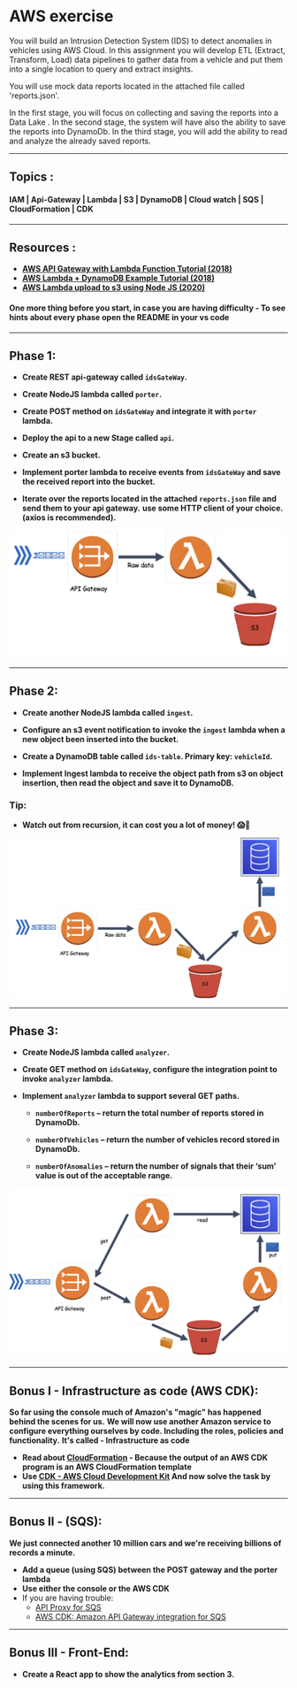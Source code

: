 # AWS exercise

You will build an Intrusion Detection System (IDS) to detect anomalies in vehicles using AWS Cloud. In this assignment you will develop ETL (Extract, Transform, Load) data pipelines to gather data from a vehicle and put them into a single location to query and extract insights.

You will use mock data reports located in the attached file called 'reports.json'.

In the first stage, you will focus on collecting and saving the reports into a Data Lake .
In the second stage, the system will have also the ability to save the reports into DynamoDb.
In the third stage, you will add the ability to read and analyze the already saved reports.

---

## Topics :

#### IAM | Api-Gateway | Lambda | S3 | DynamoDB | Cloud watch | SQS | CloudFormation | CDK

---

## Resources :

- **[AWS API Gateway with Lambda Function Tutorial (2018)](https://www.youtube.com/watch?v=RUXOLUCvJF0&list=PLaxxQQak6D_fPPkcKP1e75LvYEPipBNlw&index=1)**
- **[AWS Lambda + DynamoDB Example Tutorial (2018)](https://www.youtube.com/watch?v=usgK4KsdNWM&list=PLaxxQQak6D_fPPkcKP1e75LvYEPipBNlw&index=2)**
- **[AWS Lambda upload to s3 using Node JS (2020)](https://www.youtube.com/watch?v=Wnbw15Oue1k&t=177s)**

#### One more thing before you start, in case you are having difficulty - To see hints about every phase open the README in your vs code

---

## Phase 1:

- **Create REST api-gateway called `idsGateWay`.**

- **Create NodeJS lambda called `porter`.**

- **Create POST method on `idsGateWay` and integrate it with `porter` lambda.**

- **Deploy the api to a new Stage called `api`.**

- **Create an s3 bucket.**

- **Implement porter lambda to receive events from `idsGateWay` and save the received report into the bucket.**

- **Iterate over the reports located in the attached `reports.json` file and send them to your api gateway.**
  **use some HTTP client of your choice. (axios is recommended).**

![Phase 1](./images/graph1.png)

<!--
Hints for Phase 1:
1 - Read about `AWS-SDK` !
2 - Granting appropriate permissions!
-->

---

## Phase 2:

- **Create another NodeJS lambda called `ingest`.**

- **Configure an s3 event notification to invoke the `ingest` lambda when a new object been inserted into the bucket.**

- **Create a DynamoDB table called `ids-table`. Primary key: `vehicleId`.**

- **Implement Ingest lambda to receive the object path from s3 on object insertion, then read the object and save it to DynamoDB.**

### Tip:

- **Watch out from recursion, it can cost you a lot of money! 😱💸**

![Phase 2](./images/graph2.png)

<!--
Hints for Phase 2:
1 - It is recommended to use `AWS.DynamoDB.DocumentClient` !
2 - Granting appropriate permissions!
-->

---

## Phase 3:

- **Create NodeJS lambda called `analyzer`.**

- **Create GET method on `idsGateWay`, configure the integration point to invoke `analyzer` lambda.**

- **Implement `analyzer` lambda to support several GET paths.**

  - **`numberOfReports` – return the total number of reports stored in DynamoDb.**

  - **`numberOfVehicles` – return the number of vehicles record stored in DynamoDb.**

  - **`numberOfAnomalies` – return the number of signals that their ‘sum’ value is out of the acceptable range.**

![Phase 3](./images/graph3.png)

<!--
Hints for Phase 3:
1 - For a change in the GATEWAY API to take effect, you need to remember to do a deploy.
2 - Pay attention to CORS - add to headers.
3 - When creating the various requests in the api gateway you need to create a RESOURCE and within it the methods-
   and note to mark proxy in the methods that are created.
4 - Read about : lambda-proxy-vs-lambda-integration -
    https://medium.com/@lakshmanLD/lambda-proxy-vs-lambda-integration-in-aws-api-gateway-3a9397af0e6d
-->

---

## Bonus I - Infrastructure as code (AWS CDK):

**So far using the console much of Amazon's "magic" has happened behind the scenes for us.**
**We will now use another Amazon service to configure everything ourselves by code. Including the roles, policies and functionality.**
**It's called - Infrastructure as code**

- **Read about [CloudFormation](https://aws.amazon.com/cloudformation/getting-started/) - Because the output of an AWS CDK program is an AWS CloudFormation template**
- **Use [CDK - AWS Cloud Development Kit](https://docs.aws.amazon.com/cdk/v2/guide/getting_started.html) And now solve the task by using this framework.**

---

## Bonus II - (SQS):

**We just connected another 10 million cars and we're receiving billions of records a minute.**

- **Add a queue (using SQS) between the POST gateway and the porter lambda**
- **Use either the console or the AWS CDK**
- If you are having trouble:
  - [API Proxy for SQS](https://medium.com/@pranaysankpal/aws-api-gateway-proxy-for-sqs-simple-queue-service-5b08fe18ce50)
  - [AWS CDK: Amazon API Gateway integration for SQS](https://sbstjn.com/blog/aws-cdk-api-gateway-service-integration-sqs/)

---

## Bonus III - Front-End:

- **Create a React app to show the analytics from section 3.**
